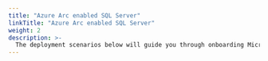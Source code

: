 ```yaml
---
title: "Azure Arc enabled SQL Server"
linkTitle: "Azure Arc enabled SQL Server"
weight: 2
description: >-
  The deployment scenarios below will guide you through onboarding Microsoft SQL Server, deployed on various platform to Azure Arc.
---
```

